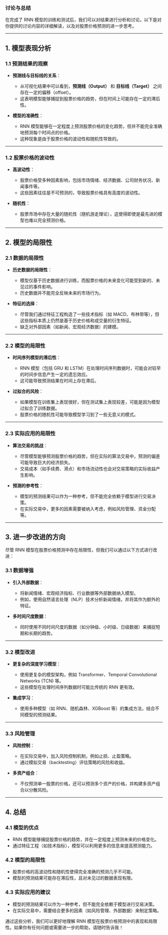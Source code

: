 ### **讨论与总结**

在完成了 RNN 模型的训练和测试后，我们可以对结果进行分析和讨论。以下是对你提供的讨论内容的详细解读，以及对股票价格预测的进一步思考。

---

## **1. 模型表现分析**

### **1.1 预测结果的观察**
- **预测线与目标线的关系**：
  - 从可视化结果中可以看到，**预测线（Output）** 和 **目标线（Target）** 之间存在一定的偏移（offset）。
  - 这表明模型能够捕捉到股票价格的趋势，但在时间上可能存在一定的滞后性。

- **模型的准确性**：
  - RNN 模型能够在一定程度上预测股票价格的变化趋势，但并不能完全准确地预测每个时间点的价格。
  - 这种现象是由于股票价格的波动性和随机性导致的。

---

### **1.2 股票价格的波动性**
- **高波动性**：
  - 股票价格受多种因素影响，包括市场情绪、经济数据、公司财务状况、新闻事件等。
  - 这些因素往往是不可预测的，导致股票价格具有高度的波动性。

- **随机性**：
  - 股票市场中存在大量的随机性（随机游走理论），这使得即使是最先进的模型也难以完全预测价格。

---

## **2. 模型的局限性**

### **2.1 数据的局限性**
- **历史数据的局限性**：
  - 模型仅基于历史数据进行训练，而股票价格的未来变化可能受到新的、未见过的事件影响。
  - 历史数据并不能完全反映未来的市场行为。

- **特征的选择**：
  - 尽管我们通过特征工程构造了一些技术指标（如 MACD、布林带等），但这些指标本质上仍然是基于历史价格和成交量的衍生特征。
  - 缺乏对外部因素（如新闻、宏观经济数据）的建模。

---

### **2.2 模型的局限性**
- **时间序列模型的滞后性**：
  - RNN 模型（包括 GRU 和 LSTM）在处理时间序列数据时，可能会对较早的时间步信息产生一定的遗忘效应。
  - 这可能导致预测结果在时间上存在滞后。

- **过拟合的风险**：
  - 如果模型在训练集上表现很好，但在测试集上表现较差，可能是因为模型过拟合了训练数据。
  - 股票价格的随机性可能导致模型学习到了一些无意义的模式。

---

### **2.3 实际应用的局限性**
- **算法交易的挑战**：
  - 尽管模型能够预测股票价格的趋势，但在实际的算法交易中，预测的偏差可能导致巨大的经济损失。
  - 交易成本（如手续费、滑点）和市场流动性也会对交易策略的实际收益产生影响。

- **预测的参考性**：
  - 模型的预测结果可以作为一种参考，但不能完全依赖于模型进行交易决策。
  - 在实际交易中，更多的因素需要被纳入考虑，例如风险管理、资金分配等。

---

## **3. 进一步改进的方向**

尽管 RNN 模型在股票价格预测中存在局限性，但我们可以通过以下方式进行改进：

### **3.1 数据增强**
- **引入外部数据**：
  - 将新闻情绪、宏观经济指标、行业数据等外部数据纳入模型。
  - 例如，使用自然语言处理（NLP）技术分析新闻情绪，并将其作为额外的特征。

- **多时间尺度数据**：
  - 同时使用不同时间尺度的数据（如分钟级、小时级、日级数据）来捕捉短期和长期的趋势。

---

### **3.2 模型改进**
- **更复杂的深度学习模型**：
  - 使用更复杂的模型架构，例如 Transformer、Temporal Convolutional Networks (TCN) 等。
  - 这些模型在处理时间序列数据时可能比传统的 RNN 更有效。

- **集成学习**：
  - 使用多种模型（如 RNN、随机森林、XGBoost 等）的集成方法，结合不同模型的预测结果。

---

### **3.3 风险管理**
- **风险控制**：
  - 在实际交易中，加入风险控制机制，例如止损、止盈策略。
  - 通过模拟交易（backtesting）评估策略的风险和收益。

- **多资产组合**：
  - 不仅预测单一股票的价格，还可以预测多个资产的价格，并构建多资产组合以分散风险。

---

## **4. 总结**

### **4.1 模型的优点**
- RNN 模型能够捕捉股票价格的趋势，并在一定程度上预测未来的价格变化。
- 通过特征工程（如技术指标），模型可以利用更多的信息来提高预测能力。

### **4.2 模型的局限性**
- 股票价格的高波动性和随机性使得完全准确的预测几乎不可能。
- 模型的预测结果可能存在滞后性，且对未见过的数据表现有限。

### **4.3 实际应用的建议**
- 模型的预测结果可以作为一种参考，但不能完全依赖于模型进行交易决策。
- 在实际交易中，需要结合更多的因素（如风险管理、外部数据）来制定策略。

通过这些分析，我们可以更好地理解 RNN 模型在股票价格预测中的表现和局限性。如果你有任何问题或需要进一步的帮助，请随时告诉我！

